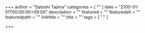 +++
author = "Satoshi Tajima"
categories = [ "" ]
date = "2100-01-01T00:00:00+09:00"
description = ""
featured = ""
featuredalt = ""
featuredpath = ""
linktitle = ""
title = ""
tags = [ "." ]

+++
